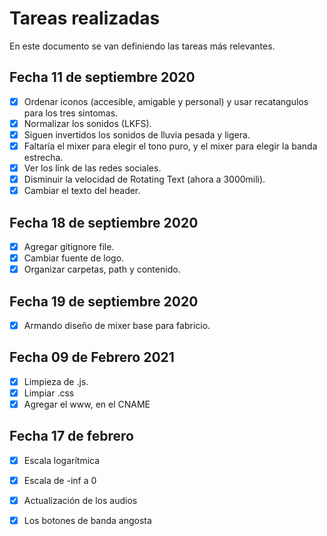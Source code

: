 # Tareas realizadas
En este documento se van definiendo las tareas más relevantes.

## Fecha 11 de septiembre 2020
- [X] Ordenar iconos (accesible, amigable y personal) y usar recatangulos para los tres sintomas.
- [X] Normalizar los sonidos (LKFS).
- [X] Siguen invertidos los sonidos de lluvia pesada y ligera.
- [X] Faltaría el mixer para elegir el tono puro, y el mixer para elegir la banda estrecha. 
- [X] Ver los link de las redes sociales.
- [X] Disminuir la velocidad de Rotating Text (ahora a 3000mili).
- [X] Cambiar el texto del header.

## Fecha 18 de septiembre 2020
- [X] Agregar gitignore file.
- [X] Cambiar fuente de logo.
- [X] Organizar carpetas, path y contenido.

## Fecha 19 de septiembre 2020
- [X] Armando diseño de mixer base para fabricio.

## Fecha 09 de Febrero 2021
- [X] Limpieza de .js.
- [X] Limpiar .css
- [X] Agregar el www, en el CNAME

## Fecha 17 de febrero
- [X] Escala logarítmica
- [X] Escala de -inf a 0
- [X] Actualización de los audios
- [X] Los botones de banda angosta


